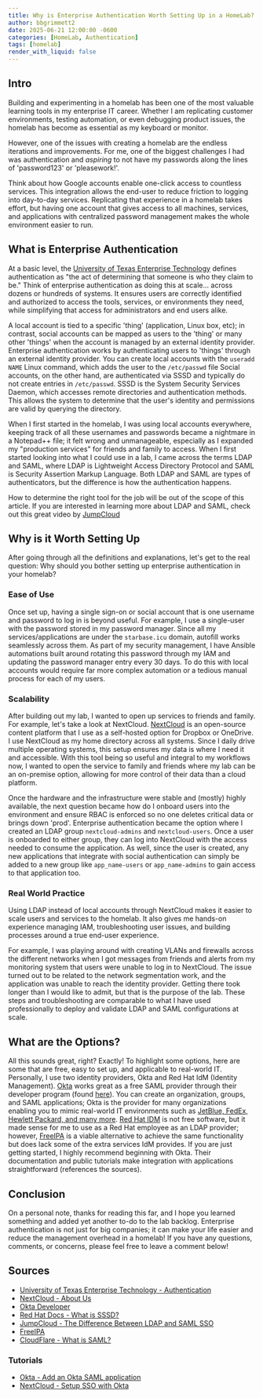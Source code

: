 ```yaml
---
title: Why is Enterprise Authentication Worth Setting Up in a HomeLab?
author: bbgrimmett2
date: 2025-06-21 12:00:00 -0600
categories: [HomeLab, Authentication]
tags: [homelab]
render_with_liquid: false
---
```


## Intro

Building and experimenting in a homelab has been one of the most valuable learning tools in my enterprise IT career. Whether I am replicating customer environments, testing automation, or even debugging product issues, the homelab has become as essential as my keyboard or monitor.

However, one of the issues with creating a homelab are the endless iterations and improvements. For me, one of the biggest challenges I had was authentication and *aspiring* to not have my passwords along the lines of 'password123' or 'pleasework!'.

Think about how Google accounts enable one-click access to countless services. This integration allows the end-user to reduce friction to logging into day-to-day services. Replicating that experience in a homelab takes effort, but having one account that gives access to all machines, services, and applications with centralized password management makes the whole environment easier to run.

## What is Enterprise Authentication

At a basic level, the [University of Texas Enterprise Technology](https://iamservices.utexas.edu/solutions/authentication/) defines authentication as "the act of determining that someone is who they claim to be." Think of enterprise authentication as doing this at scale... across dozens or hundreds of systems. It ensures users are correctly identified and authorized to access the tools, services, or environments they need, while simplifying that access for administrators and end users alike.

A local account is tied to a specific 'thing' (application, Linux box, etc); in contrast, social accounts can be mapped as users to the 'thing' or many other 'things' when the account is managed by an external identity provider. Enterprise authentication works by authenticating users to 'things' through an external identity provider. You can create local accounts with the `useradd NAME` Linux command, which adds the user to the `/etc/passwd` file Social accounts, on the other hand, are authenticated via SSSD and typically do not create entries in `/etc/passwd`. SSSD is the System Security Services Daemon, which accesses remote directories and authentication methods. This allows the system to determine that the user's identity and permissions are valid by querying the directory.

When I first started in the homelab, I was using local accounts everywhere, keeping track of all these usernames and passwords became a nightmare in a Notepad++ file; it felt wrong and unmanageable, especially as I expanded my "production services" for friends and family to access. When I first started looking into what I could use in a lab, I came across the terms LDAP and SAML, where LDAP is Lightweight Access Directory Protocol and SAML is Security Assertion Markup Language. Both LDAP and SAML are types of authenticators, but the difference is how the authentication happens.

How to determine the right tool for the job will be out of the scope of this article. If you are interested in learning more about LDAP and SAML, check out this great video by [JumpCloud](https://www.youtube.com/watch?v=_NCcLJin30E)

## Why is it Worth Setting Up

After going through all the definitions and explanations, let's get to the real question: Why should you bother setting up enterprise authentication in your homelab?

### Ease of Use

Once set up, having a single sign-on or social account that is one username and password to log in is beyond useful. For example, I use a single-user with the password stored in my password manager. Since all my services/applications are under the `starbase.icu` domain, autofill works seamlessly across them. As part of my security management, I have Ansible automations built around rotating this password through my IAM and updating the password manager entry every 30 days. To do this with local accounts would require far more complex automation or a tedious manual process for each of my users.

### Scalability

After building out my lab, I wanted to open up services to friends and family. For example, let's take a look at NextCloud. [NextCloud](https://nextcloud.com/about/) is an open-source content platform that I use as a self-hosted option for Dropbox or OneDrive. I use NextCloud as my home directory across all systems. Since I daily drive multiple operating systems, this setup ensures my data is where I need it and accessible. With this tool being so useful and integral to my workflows now, I wanted to open the service to family and friends where my lab can be an on-premise option, allowing for more control of their data than a cloud platform.

Once the hardware and the infrastructure were stable and (mostly) highly available, the next question became how do I onboard users into the environment and ensure RBAC is enforced so no one deletes critical data or brings down 'prod'. Enterprise authentication became the option where I created an LDAP group `nextcloud-admins` and `nextcloud-users`. Once a user is onboarded to either group, they can log into NextCloud with the access needed to consume the application. As well, since the user is created, any new applications that integrate with social authentication can simply be added to a new group like `app_name-users` or `app_name-admins` to gain access to that application too.

### Real World Practice

Using LDAP instead of local accounts through NextCloud makes it easier to scale users and services to the homelab. It also gives me hands-on experience managing IAM, troubleshooting user issues, and building processes around a true end-user experience.

For example, I was playing around with creating VLANs and firewalls across the different networks when I got messages from friends and alerts from my monitoring system that users were unable to log in to NextCloud. The issue turned out to be related to the network segmentation work, and the application was unable to reach the identity provider. Getting there took longer than I would like to admit, but that is the purpose of the lab. These steps and troubleshooting are comparable to what I have used professionally to deploy and validate LDAP and SAML configurations at scale.

## What are the Options?

All this sounds great, right? Exactly! To highlight some options, here are some that are free, easy to set up, and applicable to real-world IT. Personally, I use two identity providers, Okta and Red Hat IdM (Identity Management). [Okta](https://www.okta.com/) works great as a free SAML provider through their developer program (found [here](https://developer.okta.com/)). You can create an organization, groups, and SAML applications; Okta is the provider for many organizations enabling you to mimic real-world IT environments such as [JetBlue, FedEx, Hewlett Packard, and many more](https://www.okta.com/customers/). [Red Hat IDM](https://access.redhat.com/products/identity-management) is not free software, but it made sense for me to use as a Red Hat employee as an LDAP provider; however, [FreeIPA](https://www.freeipa.org/) is a viable alternative to achieve the same functionality but does lack some of the extra services IdM provides. If you are just getting started, I highly recommend beginning with Okta. Their documentation and public tutorials make integration with applications straightforward (references the sources).

## Conclusion

On a personal note, thanks for reading this far, and I hope you learned something and added yet another to-do to the lab backlog. Enterprise authentication is not just for big companies; it can make your life easier and reduce the management overhead in a homelab! If you have any questions, comments, or concerns, please feel free to leave a comment below!

## Sources

- [University of Texas Enterprise Technology - Authentication](https://iamservices.utexas.edu/solutions/authentication/)
- [NextCloud - About Us](https://nextcloud.com/about/)
- [Okta Developer](https://developer.okta.com/)
- [Red Hat Docs - What is SSSD?](https://docs.redhat.com/en/documentation/red_hat_enterprise_linux/8/html/configuring_authentication_and_authorization_in_rhel/understanding-sssd-and-its-benefits_configuring-authentication-and-authorization-in-rhel)
- [JumpCloud - The Difference Between LDAP and SAML SSO](https://jumpcloud.com/blog/difference-ldap-saml-sso#:~:text=LDAP%20and%20SAML%20are%20both,between%20using%20LDAP%20or%20SAML)
- [FreeIPA](https://www.freeipa.org/)
- [CloudFlare - What is SAML?](https://www.cloudflare.com/learning/access-management/what-is-saml/#:~:text=Security%20Assertion%20Markup%20Language%2C%20or,that%20authentication%20to%20multiple%20applications)

### Tutorials

- [Okta - Add an Okta SAML application](https://help.okta.com/oag/en-us/content/topics/access-gateway/add-app-saml-pass-thru-add-okta.htm)
- [NextCloud - Setup SSO with Okta](https://portal.nextcloud.com/article/Authentication/Single-Sign-On-(SSO)/Nextcloud-Single-Sign-On-with-Okta)
